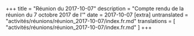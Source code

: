 +++
title = "Réunion du 2017-10-07"
description = "Compte rendu de la réunion du 7 octobre 2017 de l'"
date = 2017-10-07
[extra]
untranslated = "activités/réunions/réunion_2017-10-07/index.fr.md"
translations = [
    "activités/réunions/réunion_2017-10-07/index.fr.md"
]
+++
